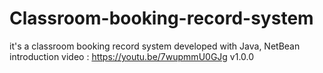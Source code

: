 # Classroom-booking-record-system
it's a classroom booking record system developed with Java,  NetBean
introduction video : https://youtu.be/7wupmmU0GJg
v1.0.0
